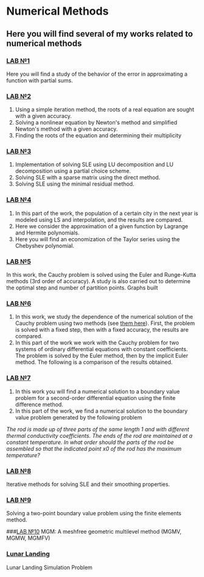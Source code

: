 # Numerical Methods

## Here you will find several of my works related to numerical methods

### [LAB №1](https://github.com/ALex2002Sim/NumericalMeth/blob/main/lab1Simakov.ipynb)
Here you will find a study of the behavior of the error in approximating a function with partial sums.

### [LAB №2](https://github.com/ALex2002Sim/NumericalMeth/blob/main/lab2Simakov.ipynb)
1. Using a simple iteration method, the roots of a real equation are sought with a given accuracy.
2. Solving a nonlinear equation by Newton's method and simplified Newton's method with a given accuracy.
3. Finding the roots of the equation and determining their multiplicity

### [LAB №3](https://github.com/ALex2002Sim/NumericalMeth/blob/main/lab3Simakov.ipynb)
1. Implementation of solving SLE using LU decomposition and LU decomposition using a partial choice scheme.
2. Solving SLE with a sparse matrix using the direct method.
3. Solving SLE using the minimal residual method.

### [LAB №4](https://github.com/ALex2002Sim/NumericalMeth/blob/main/lab5.ipynb)
1. In this part of the work, the population of a certain city in the next year is modeled using LS and interpolation, and the results are compared.
2. Here we consider the approximation of a given function by Lagrange and Hermite polynomials.
3. Here you will find an economization of the Taylor series using the Chebyshev polynomial.

### [LAB №5](https://github.com/ALex2002Sim/NumericalMeth/blob/main/lab6Simakov.ipynb)
In this work, the Cauchy problem is solved using the Euler and Runge-Kutta methods (3rd order of accuracy). A study is also carried out to determine the optimal step and number of partition points. Graphs built

### [LAB №6](https://github.com/ALex2002Sim/NumericalMeth/blob/main/lab7Simakov.ipynb)
1. In this work, we study the dependence of the numerical solution of the Cauchy problem using two methods (see [them here](https://github.com/ALex2002Sim/NumericalMeth/blob/main/lab6Simakov.ipynb)). First, the problem is solved with a fixed step, then with a fixed accuracy, the results are compared.
2. In this part of the work we work with the Cauchy problem for two systems of ordinary differential equations with constant coefficients. The problem is solved by the Euler method, then by the implicit Euler method. The following is a comparison of the results obtained.

### [LAB №7](https://github.com/ALex2002Sim/NumericalMeth/blob/main/lab8Simakov.ipynb)
1. In this work you will find a numerical solution to a boundary value problem for a second-order differential equation using the finite difference method.
2. In this part of the work, we find a numerical solution to the boundary value problem generated by the following problem

_The rod is made up of three parts of the same length 1 and with different thermal conductivity coefficients. The ends of the rod are maintained at a constant temperature. In what order should the parts of the rod be assembled so that the indicated point x0 of the rod has the maximum temperature?_

### [LAB №8](https://github.com/ALex2002Sim/NumericalMeth/blob/main/lab1Sem9New.ipynb)
Iterative methods for solving SLE and their smoothing properties.

### [LAB №9](https://github.com/ALex2002Sim/NumericalMeth/blob/main/lab2Sem9.ipynb)
Solving a two-point boundary value problem using the finite elements method.

###[LAB №10](https://github.com/ALex2002Sim/NumericalMeth/blob/main/lab3Sem9.ipynb)
MGM: A meshfree geometric multilevel method (MGMV, MGMW, MGMFV)

### [Lunar Landing](https://github.com/ALex2002Sim/NumericalMeth/blob/main/MoonLanding.ipynb)
Lunar Landing Simulation Problem
